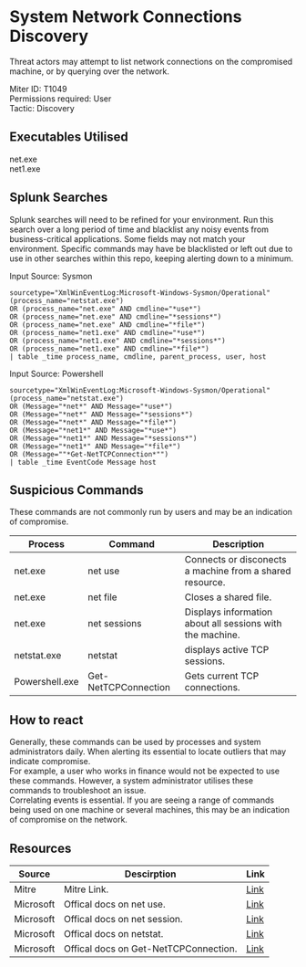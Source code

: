 # System Network Connections Discovery
Threat actors may attempt to list network connections on the compromised machine, or by querying over the network. 

Miter ID: T1049  
Permissions required: User  
Tactic: Discovery  

## Executables Utilised
net.exe  
net1.exe

## Splunk Searches
Splunk searches will need to be refined for your environment. Run this search over a long period of time and blacklist any noisy events from business-critical applications. Some fields may not match your environment. Specific commands may have be blacklisted or left out due to use in other searches within this repo, keeping alerting down to a minimum.

Input Source: Sysmon
```
sourcetype="XmlWinEventLog:Microsoft-Windows-Sysmon/Operational"
(process_name="netstat.exe") 
OR (process_name="net.exe" AND cmdline="*use*")
OR (process_name="net.exe" AND cmdline="*sessions*")
OR (process_name="net.exe" AND cmdline="*file*")
OR (process_name="net1.exe" AND cmdline="*use*")
OR (process_name="net1.exe" AND cmdline="*sessions*")
OR (process_name="net1.exe" AND cmdline="*file*")
| table _time process_name, cmdline, parent_process, user, host
```
Input Source: Powershell
```
sourcetype="XmlWinEventLog:Microsoft-Windows-Sysmon/Operational"
(process_name="netstat.exe") 
OR (Message="*net*" AND Message="*use*")
OR (Message="*net*" AND Message="*sessions*")
OR (Message="*net*" AND Message="*file*")
OR (Message="*net1*" AND Message="*use*")
OR (Message="*net1*" AND Message="*sessions*")
OR (Message="*net1*" AND Message="*file*")
OR (Message=""*Get-NetTCPConnection*"")
| table _time EventCode Message host
```
## Suspicious Commands
These commands are not commonly run by users and may be an indication of compromise.

| Process  | Command | Description
| ------------- | ------------- | -------- | 
| net.exe| net use|Connects or disconects a machine from a shared resource. |
| net.exe| net file|Closes a shared file. |
| net.exe| net sessions| Displays information about all sessions with the machine. |
|netstat.exe|netstat|displays active TCP sessions.|
| Powershell.exe| Get-NetTCPConnection| Gets current TCP connections.|

## How to react
Generally, these commands can be used by processes and system administrators daily. When alerting its essential to locate outliers that may indicate compromise.  
For example, a user who works in finance would not be expected to use these commands. However, a system administrator utilises these commands to troubleshoot an issue.  
Correlating events is essential. If you are seeing a range of commands being used on one machine or several machines, this may be an indication of compromise on the network.  

## Resources

| Source | Descirption | Link | 
| --- | --- | --- |
|Mitre |Mitre Link. |[Link](https://attack.mitre.org/techniques/T1049/) |
|Microsoft|Offical docs on net use.|[Link](https://docs.microsoft.com/en-us/previous-versions/windows/it-pro/windows-server-2012-r2-and-2012/gg651155(v%3Dws.11)) |
|Microsoft|Offical docs on net session. |[Link](https://docs.microsoft.com/en-us/previous-versions/windows/it-pro/windows-server-2012-r2-and-2012/hh750729(v%3Dws.11))|
|Microsoft |Offical docs on netstat. | [Link](https://docs.microsoft.com/en-us/windows-server/administration/windows-commands/netstat)|
|Microsoft   |Offical docs on Get-NetTCPConnection. |   [Link](https://docs.microsoft.com/en-us/powershell/module/nettcpip/get-nettcpconnection?view=win10-ps) |

